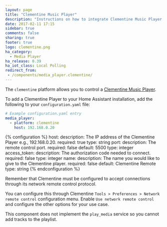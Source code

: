 ```yaml
---
layout: page
title: "Clementine Music Player"
description: "Instructions on how to integrate Clementine Music Player within Home Assistant."
date: 2017-02-11 17:15
sidebar: true
comments: false
sharing: true
footer: true
logo: clementine.png
ha_category:
  - Media Player
ha_release: 0.39
ha_iot_class: Local Polling
redirect_from:
 - /components/media_player.clementine/
---
```


The `clementine` platform allows you to control a [Clementine Music Player](https://www.clementine-player.org).

To add a Clementine Player to your Home Assistant installation, add the following to your `configuration.yaml` file:

```yaml
# Example configuration.yaml entry
media_player:
  - platform: clementine
    host: 192.168.0.20
```

{% configuration %}
host:
  description: The IP address of the Clementine Player e.g., 192.168.0.20.
  required: true
  type: string
port:
  description: The remote control port.
  required: false
  default: 5500
  type: integer
access_token:
  description: The authorization code needed to connect.
  required: false
  type: integer
name:
  description: The name you would like to give to the Clementine player.
  required: false
  default: Clementine Remote
  type: string
{% endconfiguration %}

Remember that Clementine must be configured to accept connections through its network remote control protocol.

You can configure this through Clementine  `Tools > Preferences > Network remote control` configuration menu. Enable `Use network remote control` and configure the other options for your use case.

This component does not implement the `play_media` service so you cannot add tracks to the playlist.
